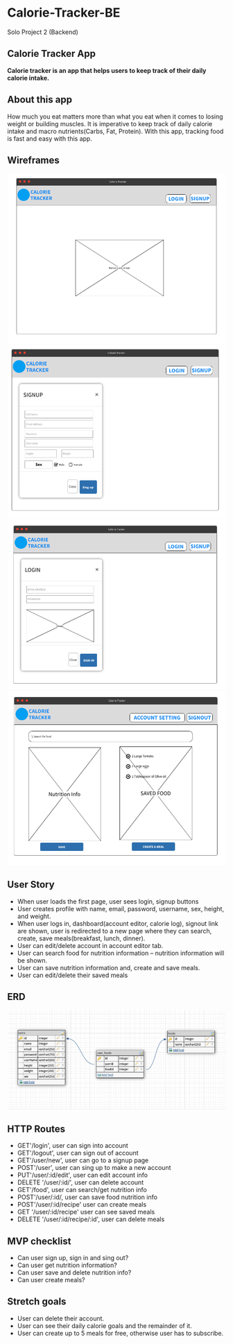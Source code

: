 # Calorie-Tracker-BE
Solo Project 2 (Backend)

## Calorie Tracker App
**Calorie tracker is an app that helps users to keep track of their daily calorie intake.**

## About this app
How much you eat matters more than what you eat when it comes to losing weight or building muscles. It is imperative to keep track of daily calorie intake and macro nutrients(Carbs, Fat, Protein). With this app, tracking food is fast and easy with this app.

## Wireframes
![1](./WIREFRAME/1.png)
![1](./WIREFRAME/2.png)
![1](./WIREFRAME/3.png)
![1](./WIREFRAME/4.png)

## User Story

- When user loads the first page, user sees login, signup buttons
- User creates profile with name, email, password, username, sex, height, and weight.
- When user logs in, dashboard(account editor, calorie log), signout link are shown, user is redirected to a new page where they can search, create, save meals(breakfast, lunch, dinner).
- User can edit/delete account in account editor tab.
- User can search food for nutrition information – nutrition information will be shown.
- User can save nutrition information and, create and save meals.
- User can edit/delete their saved meals

## ERD
![1](./WIREFRAME/ERD.png)

## HTTP Routes
- GET'/login', user can sign into account
- GET'/logout', user can sign out of account
- GET'/user/new', user can go to a signup page
- POST'/user', user can sing up to make a new account
- PUT'/user/:id/edit', user can edit account info
- DELETE '/user/:id/', user can delete account
- GET'/food', user can search/get nutrition info
- POST'/user/:id/, user can save food nutrition info
- POST'/user/:id/recipe' user can create meals
- GET '/user/:id/recipe' user can see saved meals
- DELETE '/user/:id/recipe/:id', user can delete meals

## MVP checklist 
- Can user sign up, sign in and sing out?
- Can user get nutrition information?
- Can user save and delete nutrition info?
- Can user create meals?

## Stretch goals
- User can delete their account.
- User can see their daily calorie goals and the remainder of it.
- User can create up to 5 meals for free, otherwise user has to subscribe.
